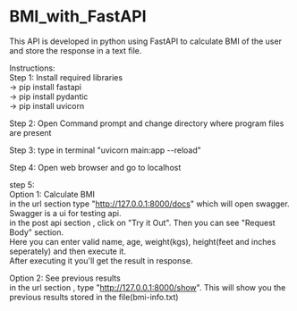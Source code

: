 # BMI_with_FastAPI
  
This API is developed in python using FastAPI to calculate BMI of the user and store the response in a text file.    
  
  
Instructions:  
Step 1: Install required libraries  
-> pip install fastapi  
-> pip install pydantic  
-> pip install uvicorn  

Step 2: Open Command prompt and change directory where program files are present  

Step 3: type in terminal "uvicorn main:app --reload"  

Step 4: Open web browser and go to localhost  

step 5:  
Option 1: Calculate BMI  
in the url section type "http://127.0.0.1:8000/docs" which will open swagger. Swagger is a ui for testing api.  
in the post api section , click on "Try it Out". Then you can see "Request Body" section.  
Here you can enter valid name, age, weight(kgs), height(feet and inches seperately) and then execute it.  
After executing it you'll get the result in response.  

Option 2: See previous results  
in the url section , type "http://127.0.0.1:8000/show". This will show you the previous results stored in the file(bmi-info.txt)

